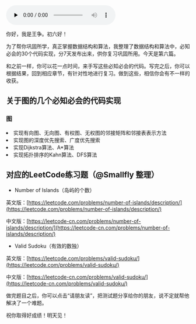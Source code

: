 <audio id="audio" title="春节7天练 | Day 6：图" controls="" preload="none"><source id="mp3" src="https://static001.geekbang.org/resource/audio/6b/31/6bfd320127c01a9c378a12fe7d870631.mp3"></audio>

你好，我是王争。初六好！

为了帮你巩固所学，真正掌握数据结构和算法，我整理了数据结构和算法中，必知必会的30个代码实现，分7天发布出来，供你复习巩固所用。今天是第六篇。

和之前一样，你可以花一点时间，来手写这些必知必会的代码。写完之后，你可以根据结果，回到相应章节，有针对性地进行复习。做到这些，相信你会有不一样的收获。

## 关于图的几个必知必会的代码实现

### 图

<li>
实现有向图、无向图、有权图、无权图的邻接矩阵和邻接表表示方法
</li>
<li>
实现图的深度优先搜索、广度优先搜索
</li>
<li>
实现Dijkstra算法、A*算法
</li>
<li>
实现拓扑排序的Kahn算法、DFS算法
</li>

## 对应的LeetCode练习题（@Smallfly 整理）

- Number of Islands（岛屿的个数）

英文版：[https://leetcode.com/problems/number-of-islands/description/](https://leetcode.com/problems/number-of-islands/description/)

中文版：[https://leetcode-cn.com/problems/number-of-islands/description/](https://leetcode-cn.com/problems/number-of-islands/description/)

- Valid Sudoku（有效的数独）

英文版：[https://leetcode.com/problems/valid-sudoku/](https://leetcode.com/problems/valid-sudoku/)

中文版：[https://leetcode-cn.com/problems/valid-sudoku/](https://leetcode-cn.com/problems/valid-sudoku/)

做完题目之后，你可以点击“请朋友读”，把测试题分享给你的朋友，说不定就帮他解决了一个难题。

祝你取得好成绩！明天见！
